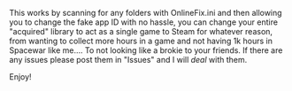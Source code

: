 This works by scanning for any folders with OnlineFix.ini and then allowing you to change the fake app ID with no hassle, you can change your entire "acquired" library to act as a single game to Steam for whatever reason, from wanting to collect more hours in a game and not having 1k hours in Spacewar like me....
To not looking like a brokie to your friends. If there are any issues please post them in "Issues" and I will *deal* with them. 

Enjoy!

